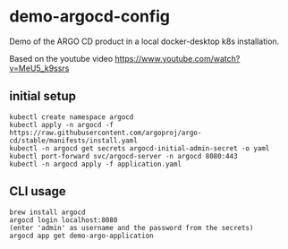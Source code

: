 # demo-argocd-config
Demo of the ARGO CD product in a local docker-desktop k8s installation.

Based on the youtube video https://www.youtube.com/watch?v=MeU5_k9ssrs 

## initial setup
```
kubectl create namespace argocd
kubectl apply -n argocd -f https://raw.githubusercontent.com/argoproj/argo-cd/stable/manifests/install.yaml
kubectl -n argocd get secrets argocd-initial-admin-secret -o yaml
kubectl port-forward svc/argocd-server -n argocd 8080:443
kubectl -n argocd apply -f application.yaml
```

## CLI usage
```
brew install argocd
argocd login localhost:8080
(enter 'admin' as username and the password from the secrets)
argocd app get demo-argo-application
```
